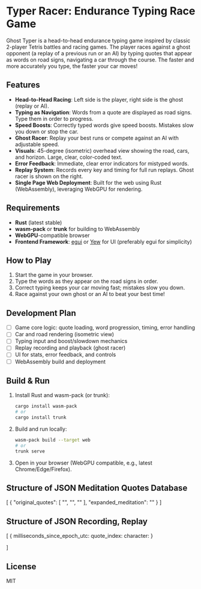 # Typer Racer: Endurance Typing Race Game

Ghost Typer is a head-to-head endurance typing game inspired by classic 2-player Tetris battles and racing games. The player races against a ghost opponent (a replay of a previous run or an AI) by typing quotes that appear as words on road signs, navigating a car through the course. The faster and more accurately you type, the faster your car moves!

## Features

- **Head-to-Head Racing**: Left side is the player, right side is the ghost (replay or AI).
- **Typing as Navigation**: Words from a quote are displayed as road signs. Type them in order to progress.
- **Speed Boosts**: Correctly typed words give speed boosts. Mistakes slow you down or stop the car.
- **Ghost Racer**: Replay your best runs or compete against an AI with adjustable speed.
- **Visuals**: 45-degree (isometric) overhead view showing the road, cars, and horizon. Large, clear, color-coded text.
- **Error Feedback**: Immediate, clear error indicators for mistyped words.
- **Replay System**: Records every key and timing for full run replays. Ghost racer is shown on the right.
- **Single Page Web Deployment**: Built for the web using Rust (WebAssembly), leveraging WebGPU for rendering.

## Requirements

- **Rust** (latest stable)
- **wasm-pack** or **trunk** for building to WebAssembly
- **WebGPU**-compatible browser
- **Frontend Framework**: [egui](https://github.com/emilk/egui) or [Yew](https://yew.rs/) for UI (preferably egui for simplicity)

## How to Play

1. Start the game in your browser.
2. Type the words as they appear on the road signs in order.
3. Correct typing keeps your car moving fast; mistakes slow you down.
4. Race against your own ghost or an AI to beat your best time!

## Development Plan

- [ ] Game core logic: quote loading, word progression, timing, error handling
- [ ] Car and road rendering (isometric view)
- [ ] Typing input and boost/slowdown mechanics
- [ ] Replay recording and playback (ghost racer)
- [ ] UI for stats, error feedback, and controls
- [ ] WebAssembly build and deployment

## Build & Run

1. Install Rust and wasm-pack (or trunk):
   ```sh
   cargo install wasm-pack
   # or
   cargo install trunk
   ```
2. Build and run locally:
   ```sh
   wasm-pack build --target web
   # or
   trunk serve
   ```
3. Open in your browser (WebGPU compatible, e.g., latest Chrome/Edge/Firefox).

## Structure of JSON Meditation Quotes Database 
  [ 
      {
      "original_quotes": [
        "",
        "",
        ""
      ],
      "expanded_meditation": ""
    }
  ]

## Structure of JSON Recording, Replay 
[
{
   milliseconds_since_epoch_utc:
   quote_index:
   character:
   }

]

## License
MIT
